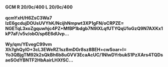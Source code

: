 #### GCM R 20/0c/400 L 20/0c/400
**qcmYxH/H6ZsC3Wa7**<br/>**IzE6gcdujDOUsUVYhK/NcijhNmpwt3XP1gFN/oCRPZE=**<br/>**NGETqL3xoZgquwhjc4PZ+MfBP1bdgb7N9lXLqfUTYQqU1oGzQ9N7AXKx1kP7aF/v5v/obO/sp6E6dUvp...**<br/><br/>
**Wy/qm/YEvegC99vm**<br/>**Xh7ghQyIO+3cL3EWeRZ1sz8mDGr8sz8BEH+cwSoar+I=**<br/>**Yo3QBjgTM92k2sQkBh6b8uGVV3EcaAcUC/1NIwDYrbukS1PzXArs4TQDsaeSOdYBNTF2HbAairLHXfSC...**